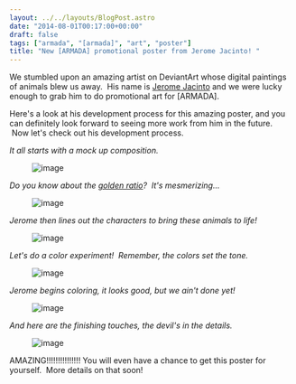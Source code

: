 ```yaml
---
layout: ../../layouts/BlogPost.astro
date: "2014-08-01T00:17:00+00:00"
draft: false
tags: ["armada", "[armada]", "art", "poster"]
title: "New [ARMADA] promotional poster from Jerome Jacinto! "
---
```


<p>We stumbled upon an amazing artist on DeviantArt whose digital paintings of animals blew us away. &nbsp;His name is <a href="http://chichapie.deviantart.com/" target="_blank">Jerome Jacinto</a> and we were lucky enough to grab him to do promotional art for [ARMADA].</p>
<p>Here's a look at his development process for this amazing poster, and you can definitely look forward to seeing more work from him in the future. &nbsp;Now let's check out his development process.</p>
<p><em>It all starts with a mock up composition.</em></p>
<p><figure class="tmblr-full" data-orig-height="618" data-orig-width="400" data-orig-src="/img/2014-08-01-new-armada-promotional-poster-from-jerome-jacinto\ca9d785b8da22f05f3432723a9ea32820d57ae88dd2a28eebbd6637f52461650.jpg"><img alt="image" src="/img/2014-08-01-new-armada-promotional-poster-from-jerome-jacinto\19afb87f97d7eb0b0740d665b30b3753d9bbe29ed5ab5bd07634199757f4d052.jpg" data-orig-height="618" data-orig-width="400" data-orig-src="/img/2014-08-01-new-armada-promotional-poster-from-jerome-jacinto\ca9d785b8da22f05f3432723a9ea32820d57ae88dd2a28eebbd6637f52461650.jpg"></figure></p>
<p><!-- more --></p>
<p><em>Do you know about the <a href="http://en.wikipedia.org/wiki/Golden_ratio">golden ratio</a>? &nbsp;It's mesmerizing...</em></p>
<p><figure class="tmblr-full" data-orig-height="622" data-orig-width="413" data-orig-src="/img/2014-08-01-new-armada-promotional-poster-from-jerome-jacinto\7cb73c555a048b5dffe04cea459a128a334c114c3984811bc0c076a0663c1558.jpg"><img alt="image" src="/img/2014-08-01-new-armada-promotional-poster-from-jerome-jacinto\eb72fc803c4099fa6e72de6877fa8517072eef613de03f604389bd054769b25b.jpg" data-orig-height="622" data-orig-width="413" data-orig-src="/img/2014-08-01-new-armada-promotional-poster-from-jerome-jacinto\7cb73c555a048b5dffe04cea459a128a334c114c3984811bc0c076a0663c1558.jpg"></figure></p>
<p></p>
<p></p>
<p><em>Jerome then lines out the characters to bring these animals to life!</em></p>
<p><figure class="tmblr-full" data-orig-height="750" data-orig-width="485" data-orig-src="/img/2014-08-01-new-armada-promotional-poster-from-jerome-jacinto\1b0efd48ef28872b619b4ed3a425259ea242cc0d178b30c38eb9271c0ed49701.jpg"><img alt="image" src="/img/2014-08-01-new-armada-promotional-poster-from-jerome-jacinto\3ae03d38a3dfe433e2efebfe6a62a328ee8e2ab1d44693af6228a6919ed83a5f.jpg" data-orig-height="750" data-orig-width="485" data-orig-src="/img/2014-08-01-new-armada-promotional-poster-from-jerome-jacinto\1b0efd48ef28872b619b4ed3a425259ea242cc0d178b30c38eb9271c0ed49701.jpg"></figure></p>
<p></p>
<p><em>Let's do a color experiment! &nbsp;Remember, the colors set the tone.</em></p>
<p><figure class="tmblr-full" data-orig-height="155" data-orig-width="500" data-orig-src="/img/2014-08-01-new-armada-promotional-poster-from-jerome-jacinto\060d3873324d1f988776208959dc74cf8a57f1a0e39aa1f492c6869b302ed6fb.jpg"><img alt="image" src="/img/2014-08-01-new-armada-promotional-poster-from-jerome-jacinto\08bd76b91bacad79535e3e0f6a25d478d3bd63e245ae06a36bdb32403c93dbdd.jpg" data-orig-height="155" data-orig-width="500" data-orig-src="/img/2014-08-01-new-armada-promotional-poster-from-jerome-jacinto\060d3873324d1f988776208959dc74cf8a57f1a0e39aa1f492c6869b302ed6fb.jpg"></figure></p>
<p></p>
<p><em>Jerome begins coloring, it looks good, but we ain't done yet!</em></p>
<p><figure class="tmblr-full" data-orig-height="750" data-orig-width="485" data-orig-src="/img/2014-08-01-new-armada-promotional-poster-from-jerome-jacinto\0b7b723bc242767cf1381b7744ae7cafab21bf97cc46f5313b69726588773d80.jpg"><img alt="image" src="/img/2014-08-01-new-armada-promotional-poster-from-jerome-jacinto\01e13e1a14c2c52a9bbcfb19285f4a55cc07bdb45f46f7cd56dff0a78e3e34b8.jpg" data-orig-height="750" data-orig-width="485" data-orig-src="/img/2014-08-01-new-armada-promotional-poster-from-jerome-jacinto\0b7b723bc242767cf1381b7744ae7cafab21bf97cc46f5313b69726588773d80.jpg"></figure></p>
<p></p>
<p></p>
<p><em>And here are the finishing touches, the devil's in the details.</em></p>
<p><figure class="tmblr-full" data-orig-height="750" data-orig-width="485" data-orig-src="/img/2014-08-01-new-armada-promotional-poster-from-jerome-jacinto\17c0e0fcd781ee97075c402b9a6ec281bef630b93781f423e4634bf8d991c0f3.jpg"><img alt="image" src="/img/2014-08-01-new-armada-promotional-poster-from-jerome-jacinto\17c43c5cef2b5571f2f99062f8b54b15f45fe3628f1c1c805f6e32e804e13a30.jpg" data-orig-height="750" data-orig-width="485" data-orig-src="/img/2014-08-01-new-armada-promotional-poster-from-jerome-jacinto\17c0e0fcd781ee97075c402b9a6ec281bef630b93781f423e4634bf8d991c0f3.jpg"></figure></p>
<p>AMAZING!!!!!!!!!!!!!!! You will even have a chance to get this poster for yourself. &nbsp;More details on that soon!</p>
<p></p>
